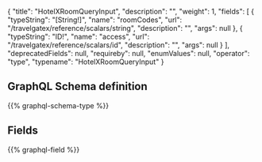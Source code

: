 {
  "title": "HotelXRoomQueryInput",
  "description": "",
  "weight": 1,
  "fields": [
    {
      "typeString": "[String!]",
      "name": "roomCodes",
      "url": "/travelgatex/reference/scalars/string",
      "description": "",
      "args": null
    },
    {
      "typeString": "ID!",
      "name": "access",
      "url": "/travelgatex/reference/scalars/id",
      "description": "",
      "args": null
    }
  ],
  "deprecatedFields": null,
  "requireby": null,
  "enumValues": null,
  "operator": "type",
  "typename": "HotelXRoomQueryInput"
}
## GraphQL Schema definition

{{% graphql-schema-type %}}

## Fields

{{% graphql-field %}}
